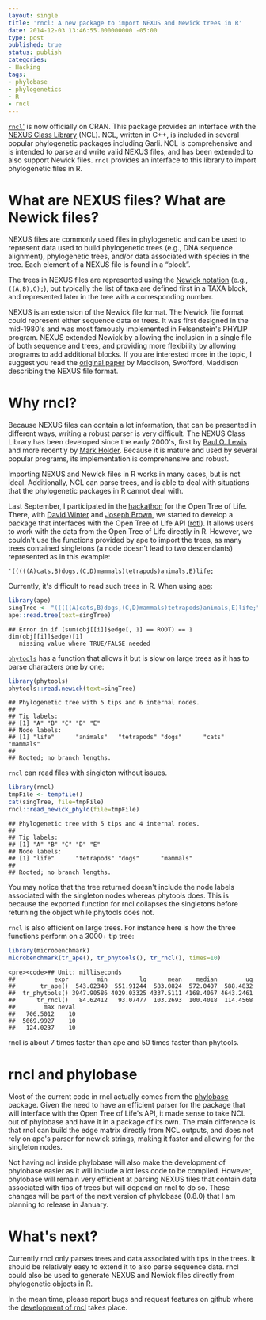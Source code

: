 ```yaml
---
layout: single
title: 'rncl: A new package to import NEXUS and Newick trees in R'
date: 2014-12-03 13:46:55.000000000 -05:00
type: post
published: true
status: publish
categories:
- Hacking
tags:
- phylobase
- phylogenetics
- R
- rncl
---
```


<a href="http://cran.r-project.org/package=rncl" title="rncl on
CRAN">`rncl`'</a> is now officially on CRAN. This package provides an
interface with
the <a href="http://phylo.bio.ku.edu/ncldocs/v2.1/funcdocs/index.html"
title="the nexus class library website">NEXUS Class Library</a> (NCL). NCL,
written in C++, is included in several popular phylogenetic packages including
Garli. NCL is comprehensive and is intended to parse and write valid NEXUS
files, and has been extended to also support Newick files. <code>rncl</code>
provides an interface to this library to import phylogenetic files in R.


<h1>What are NEXUS files? What are Newick files?</h1>

NEXUS files are commonly used files in phylogenetic and can be used to
represent data used to build phylogenetic trees (e.g., DNA sequence alignment),
phylogenetic trees, and/or data associated with species in the tree. Each
element of a NEXUS file is found in a &ldquo;block&rdquo;.


The trees in NEXUS files are represented using
the <a href="http://en.wikipedia.org/wiki/Newick_format" title="wikipedia
article about the Newick format">Newick notation</a>
(e.g., <code>((A,B),C);</code>), but typically the list of taxa are defined
first in a TAXA block, and represented later in the tree with a corresponding
number.

NEXUS is an extension of the Newick file format. The Newick file format could
represent either sequence data or trees. It was first designed in the
mid-1980&#39;s and was most famously implemented in Felsenstein&#39;s PHYLIP
program. NEXUS extended Newick by allowing the inclusion in a single file of
both sequence and trees, and providing more flexibility by allowing programs to
add additional blocks. If you are interested more in the topic, I suggest you
read the <a href="http://dx.doi.org/10.1093/sysbio/46.4.590">original paper</a>
by Maddison, Swofford, Maddison describing the NEXUS file format.

<h1>Why rncl?</h1>

Because NEXUS files can contain a lot information, that can be presented in
different ways, writing a robust parser is very difficult. The NEXUS Class Library
has been developed since the early 2000&#39;s, first by <a
href="http://phylogeny.uconn.edu/">Paul O. Lewis</a> and more recently by <a
href="http://phylo.bio.ku.edu/content/mark-t-holder">Mark Holder</a>. Because it
is mature and used by several popular programs, its implementation is
comprehensive and robust.

Importing NEXUS and Newick files in R works in many cases, but is not
  ideal. Additionally, NCL can parse trees, and is able to deal with situations
  that the phylogenetic packages in R cannot deal with.

Last September, I participated in the <a
  href="http://ropensci.org/blog/2014/08/15/open-tree-of-life-hackathon/">hackathon</a>
  for the Open Tree of Life. There, with <a
  href="http://cartwrig.ht/people/#david-j-winter">David Winter</a> and <a
  href="http://www-personal.umich.edu/%7Ejosephwb/">Joseph Brown</a>, we started
  to develop a package that interfaces with the Open Tree of Life API (<a
  href="https://github.com/fmichonneau/rotl">rotl</a>). It allows users to work
  with the data from the Open Tree of Life directly in R. However, we couldn't
  use the functions provided by ape to import the trees, as many trees contained
  singletons (a node doesn't lead to two descendants) represented as in this
  example:

`'(((((A)cats,B)dogs,(C,D)mammals)tetrapods)animals,E)life;`

Currently, it's difficult to read such trees in R. When using <a href="http://cran.r-project.org/package=ape">ape</a>:

```r
library(ape)
singTree <- "(((((A)cats,B)dogs,(C,D)mammals)tetrapods)animals,E)life;"
ape::read.tree(text=singTree)
```

```
## Error in if (sum(obj[[i]]$edge[, 1] == ROOT) == 1  dim(obj[[i]]$edge)[1]
   missing value where TRUE/FALSE needed
```

<a href="http://cran.r-project.org/package=phytools">`phytools`</a>
  has a function that allows it but is slow on large trees as it has to parse
  characters one by one:

```r
library(phytools)
phytools::read.newick(text=singTree)
```

```
## Phylogenetic tree with 5 tips and 6 internal nodes.
##
## Tip labels:
## [1] "A" "B" "C" "D" "E"
## Node labels:
## [1] "life"      "animals"   "tetrapods" "dogs"      "cats"      "mammals"
##
## Rooted; no branch lengths.
```

<code>rncl</code> can read files with singleton without issues.


```r
library(rncl)
tmpFile <- tempfile()
cat(singTree, file=tmpFile)
rncl::read_newick_phylo(file=tmpFile)
```

```
## Phylogenetic tree with 5 tips and 4 internal nodes.
##
## Tip labels:
## [1] "A" "B" "C" "D" "E"
## Node labels:
## [1] "life"      "tetrapods" "dogs"      "mammals"
##
## Rooted; no branch lengths.
```

You may notice that the tree returned doesn't include the node labels associated
with the singleton nodes whereas phytools does. This is because the exported
function for rncl collapses the singletons before returning the object while
phytools does not.

<code>rncl</code> is also efficient on large trees. For instance here is how
the three functions perform on a 3000+ tip tree:

```r
library(microbenchmark)
microbenchmark(tr_ape(), tr_phytools(), tr_rncl(), times=10)
```

```
<pre><code>## Unit: milliseconds
##           expr        min         lq      mean    median        uq
##       tr_ape()  543.02340  551.91244  583.0824  572.0407  588.4832
##  tr_phytools() 3947.90586 4029.03325 4337.5111 4168.4067 4643.2461
##      tr_rncl()   84.62412   93.07477  103.2693  100.4018  114.4568
##        max neval
##   706.5012    10
##  5069.9927    10
##   124.0237    10
```

rncl is about 7 times faster than ape and 50 times faster than phytools.

<h1>rncl and phylobase</h1>

Most of the current code in rncl actually comes from the <a
href="https://github.com/fmichonneau/phylobase">phylobase</a> package. Given the
need to have an efficient parser for the package that will interface with the
Open Tree of Life&#39;s API, it made sense to take NCL out of phylobase and have
it in a package of its own. The main difference is that rncl can build the edge
matrix directly from NCL outputs, and does not rely on ape&#39;s parser for
newick strings, making it faster and allowing for the singleton nodes.

Not having ncl inside phylobase will also make the development of phylobase
  easier as it will include a lot less code to be compiled. However, phylobase
  will remain very efficient at parsing NEXUS files that contain data associated
  with tips of trees but will depend on rncl to do so. These changes will be
  part of the next version of phylobase (0.8.0) that I am planning to release in
  January.

<h1>What&#39;s next?</h1>

Currently rncl only parses trees and data associated with tips in the
trees. It should be relatively easy to extend it to also parse sequence
data. rncl could also be used to generate NEXUS and Newick files directly from
phylogenetic objects in R.

In the mean time, please report bugs and request features on github where
the <a href="https://github.com/fmichonneau/rncl">development of rncl</a> takes
place.
